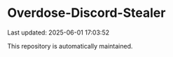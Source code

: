 # Overdose-Discord-Stealer

Last updated: 2025-06-01 17:03:52

This repository is automatically maintained.
